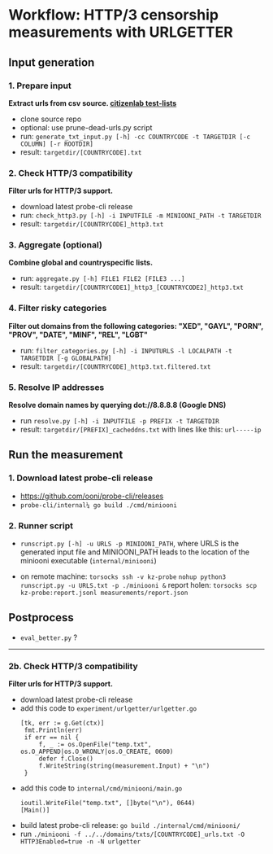 # Workflow: HTTP/3 censorship measurements with URLGETTER

## Input generation

### 1. Prepare input
**Extract urls from csv source. [citizenlab test-lists](https://github.com/citizenlab/test-lists)**
- clone source repo
- optional: use prune-dead-urls.py script
- run: ```generate_txt_input.py [-h] -cc COUNTRYCODE -t TARGETDIR [-c COLUMN] [-r ROOTDIR]```
- result: ```targetdir/[COUNTRYCODE].txt```

### 2. Check HTTP/3 compatibility
**Filter urls for HTTP/3 support.**
- download latest probe-cli release
- run: ```check_http3.py [-h] -i INPUTFILE -m MINIOONI_PATH -t TARGETDIR```
- result: ```targetdir/[COUNTRYCODE]_http3.txt```

### 3. Aggregate (optional)
**Combine global and countryspecific lists.**
- run: ```aggregate.py [-h] FILE1 FILE2 [FILE3 ...]```
- result: ```targetdir/[COUNTRYCODE1]_http3_[COUNTRYCODE2]_http3.txt```

### 4. Filter risky categories
**Filter out domains from the following categories: "XED", "GAYL", "PORN", "PROV", "DATE", "MINF", "REL", "LGBT"**
- run: ```filter_categories.py [-h] -i INPUTURLS -l LOCALPATH -t TARGETDIR [-g GLOBALPATH]```
- result: ```targetdir/[COUNTRYCODE]_http3.txt.filtered.txt```

### 5. Resolve IP addresses
**Resolve domain names by querying dot://8.8.8.8 (Google DNS)**
- run ```resolve.py [-h] -i INPUTFILE -p PREFIX -t TARGETDIR``` 
- result: ```targetdir/[PREFIX]_cacheddns.txt``` with lines like this: ```url-----ip```


## Run the measurement

### 1. Download latest probe-cli release
- https://github.com/ooni/probe-cli/releases
- ```probe-cli/internal¼ go build ./cmd/miniooni```

### 2. Runner script
- ```runscript.py [-h] -u URLS -p MINIOONI_PATH```, where URLS is the generated input file and MINIOONI_PATH leads to the location of the miniooni executable (```internal/miniooni```)

- on remote machine: 
  ```torsocks ssh -v kz-probe```
  ```nohup python3 runscript.py -u URLS.txt -p ./miniooni &```
  report holen: ```torsocks scp kz-probe:report.jsonl measurements/report.json```



## Postprocess
- ```eval_better.py``` ?





________________

### 2b. Check HTTP/3 compatibility
**Filter urls for HTTP/3 support.**
- download latest probe-cli release
- add this code to ```experiment/urlgetter/urlgetter.go```
   ```
   [tk, err := g.Get(ctx)]
	fmt.Println(err)
	if err == nil {
		f, _ := os.OpenFile("temp.txt", os.O_APPEND|os.O_WRONLY|os.O_CREATE, 0600)
		defer f.Close()
		f.WriteString(string(measurement.Input) + "\n")
	}
    ```
- add this code to ```internal/cmd/miniooni/main.go```
  ```
  ioutil.WriteFile("temp.txt", []byte("\n"), 0644)
  [Main()]
  ```
- build latest probe-cli release: ```go build ./internal/cmd/miniooni/```
- run ```./miniooni -f ../../domains/txts/[COUNTRYCODE]_urls.txt -O HTTP3Enabled=true -n -N urlgetter```